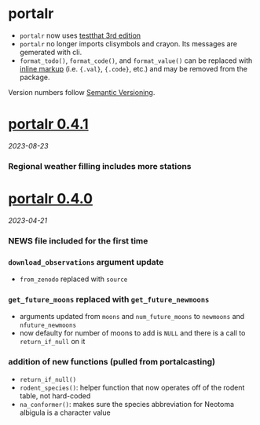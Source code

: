 # portalr

* `portalr` now uses [testthat 3rd edition](https://testthat.r-lib.org/articles/third-edition.html)
* `portalr` no longer imports clisymbols and crayon. Its messages are gemerated with cli.
* `format_todo()`, `format_code()`, and `format_value()` can be replaced with
  [inline markup](https://cli.r-lib.org/articles/usethis-ui.html) (i.e. `{.val}`, `{.code}`, etc.) and
  may be removed from the package.

Version numbers follow [Semantic Versioning](https://semver.org/).

# [portalr 0.4.1](https://github.com/weecology/portalr/releases/tag/v0.4.1)
*2023-08-23*

### Regional weather filling includes more stations

# [portalr 0.4.0](https://github.com/weecology/portalr/releases/tag/v0.4.0)
*2023-04-21*

### NEWS file included for the first time

### `download_observations` argument update
* `from_zenodo` replaced with `source`

### `get_future_moons` replaced with `get_future_newmoons`
* arguments updated from `moons` and `num_future_moons` to `newmoons` and `nfuture_newmoons`
* now defaulty for number of moons to add is `NULL`  and there is a call to `return_if_null` on it

### addition of new functions (pulled from portalcasting)
* `return_if_null()` 
* `rodent_species()`: helper function that now operates off of the rodent table, not hard-coded
* `na_conformer()`: makes sure the species abbreviation for Neotoma albigula is a character value
